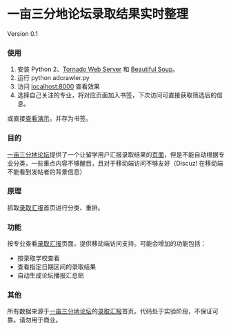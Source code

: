 # 一亩三分地论坛录取结果实时整理

Version 0.1

### 使用

1. 安装 Python 2、[Tornado Web Server](http://www.tornadoweb.org/en/stable/) 和 [Beautiful Soup](http://www.crummy.com/software/BeautifulSoup/)。
2. 运行 python adcrawler.py
3. 访问 [localhost:8000](http://localhost:8000) 查看效果
4. 选择自己关注的专业，将对应页面加入书签，下次访问可直接获取筛选后的信息。

或直接[查看演示](http://vps.hgao.net:8000)，并存为书签。

### 目的
[一亩三分地论坛](http://www.1point3acres.com/bbs/)提供了一个让留学用户汇报录取结果的[页面](http://www.1point3acres.com/bbs/forum.php?mod=forumdisplay&fid=82&filter=author&orderby=dateline&sortid=164)，但是不能自动根据专业分类，一些重点内容不够醒目，且对于移动端访问不够友好（Discuz! 在移动端不能看到发帖者的背景信息）

### 原理
抓取[录取汇报](http://www.1point3acres.com/bbs/forum.php?mod=forumdisplay&fid=82&filter=author&orderby=dateline&sortid=164)首页进行分类、重排。

### 功能
按专业查看[录取汇报](http://www.1point3acres.com/bbs/forum.php?mod=forumdisplay&fid=82&filter=author&orderby=dateline&sortid=164)页面，提供移动端访问支持。可能会增加的功能包括：

* 按录取学校查看
* 查看指定日期区间的录取结果
* 自动生成论坛播报汇总贴

### 其他
所有数据来源于[一亩三分地论坛](http://www.1point3acres.com/bbs/)的[录取汇报](http://www.1point3acres.com/bbs/forum.php?mod=forumdisplay&fid=82&filter=author&orderby=dateline&sortid=164)首页。代码处于实验阶段，不保证可靠。请勿用于商业。

